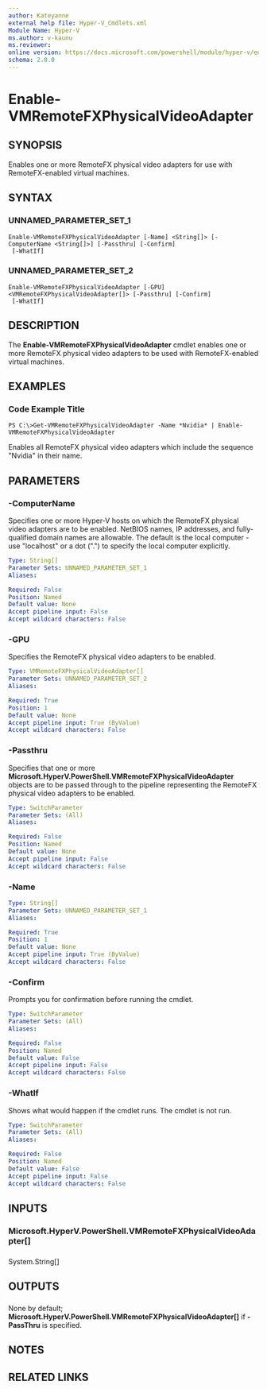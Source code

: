 ```yaml
---
author: Kateyanne
external help file: Hyper-V_Cmdlets.xml
Module Name: Hyper-V
ms.author: v-kaunu
ms.reviewer: 
online version: https://docs.microsoft.com/powershell/module/hyper-v/enable-vmremotefxphysicalvideoadapter?view=windowsserver2012-ps&wt.mc_id=ps-gethelp
schema: 2.0.0
---
```


# Enable-VMRemoteFXPhysicalVideoAdapter

## SYNOPSIS
Enables one or more RemoteFX physical video adapters for use with RemoteFX-enabled virtual machines.

## SYNTAX

### UNNAMED_PARAMETER_SET_1
```
Enable-VMRemoteFXPhysicalVideoAdapter [-Name] <String[]> [-ComputerName <String[]>] [-Passthru] [-Confirm]
 [-WhatIf]
```

### UNNAMED_PARAMETER_SET_2
```
Enable-VMRemoteFXPhysicalVideoAdapter [-GPU] <VMRemoteFXPhysicalVideoAdapter[]> [-Passthru] [-Confirm]
 [-WhatIf]
```

## DESCRIPTION
The **Enable-VMRemoteFXPhysicalVideoAdapter** cmdlet enables one or more RemoteFX physical video adapters to be used with RemoteFX-enabled virtual machines.

## EXAMPLES

### Code Example Title
```
PS C:\>Get-VMRemoteFXPhysicalVideoAdapter -Name *Nvidia* | Enable-VMRemoteFXPhysicalVideoAdapter
```

Enables all RemoteFX physical video adapters which include the sequence "Nvidia" in their name.

## PARAMETERS

### -ComputerName
Specifies one or more Hyper-V hosts on which the RemoteFX physical video adapters are to be enabled.
NetBIOS names, IP addresses, and fully-qualified domain names are allowable.
The default is the local computer - use "localhost" or a dot (".") to specify the local computer explicitly.

```yaml
Type: String[]
Parameter Sets: UNNAMED_PARAMETER_SET_1
Aliases: 

Required: False
Position: Named
Default value: None
Accept pipeline input: False
Accept wildcard characters: False
```

### -GPU
Specifies the RemoteFX physical video adapters to be enabled.

```yaml
Type: VMRemoteFXPhysicalVideoAdapter[]
Parameter Sets: UNNAMED_PARAMETER_SET_2
Aliases: 

Required: True
Position: 1
Default value: None
Accept pipeline input: True (ByValue)
Accept wildcard characters: False
```

### -Passthru
Specifies that one or more **Microsoft.HyperV.PowerShell.VMRemoteFXPhysicalVideoAdapter** objects are to be passed through to the pipeline representing the RemoteFX physical video adapters to be enabled.

```yaml
Type: SwitchParameter
Parameter Sets: (All)
Aliases: 

Required: False
Position: Named
Default value: None
Accept pipeline input: False
Accept wildcard characters: False
```

### -Name


```yaml
Type: String[]
Parameter Sets: UNNAMED_PARAMETER_SET_1
Aliases: 

Required: True
Position: 1
Default value: None
Accept pipeline input: True (ByValue)
Accept wildcard characters: False
```

### -Confirm
Prompts you for confirmation before running the cmdlet.

```yaml
Type: SwitchParameter
Parameter Sets: (All)
Aliases: 

Required: False
Position: Named
Default value: False
Accept pipeline input: False
Accept wildcard characters: False
```

### -WhatIf
Shows what would happen if the cmdlet runs.
The cmdlet is not run.

```yaml
Type: SwitchParameter
Parameter Sets: (All)
Aliases: 

Required: False
Position: Named
Default value: False
Accept pipeline input: False
Accept wildcard characters: False
```

## INPUTS

### Microsoft.HyperV.PowerShell.VMRemoteFXPhysicalVideoAdapter[]

### 
System.String\[\]

## OUTPUTS

### 
None by default; **Microsoft.HyperV.PowerShell.VMRemoteFXPhysicalVideoAdapter\[\]** if **-PassThru** is specified.

## NOTES

## RELATED LINKS




